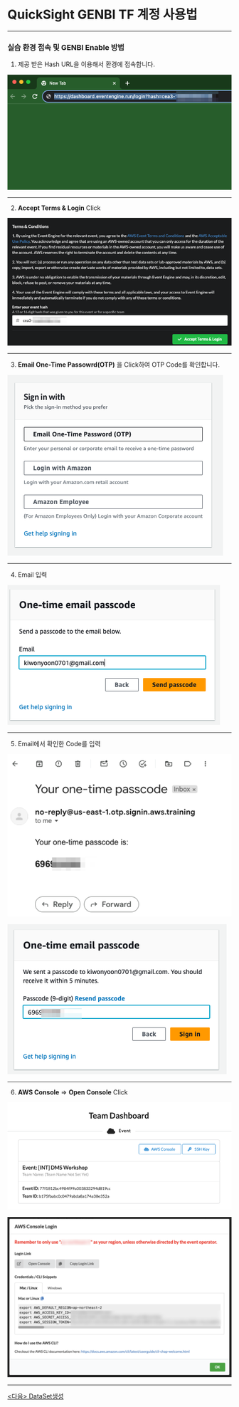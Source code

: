 # QuickSight GENBI TF 계정 사용법



---

### 실습 환경 접속 및 GENBI Enable 방법

1. 제공 받은 Hash URL을 이용해서 환경에 접속합니다.

![image-20231208110758821](images/image-20231208110758821.png)



---

2. **Accept Terms & Login** Click

![image-20231208110837523](images/image-20231208110837523.png)



---

3. **Email One-Time Passowrd(OTP)** 을 Click하여 OTP Code를 확인합니다.

![image-20231208110926214](images/image-20231208110926214.png)



---

4. Email 입력

![image-20231208111017274](images/image-20231208111017274.png)



---

5. Email에서 확인한 Code를 입력

![image-20231208111056515](images/image-20231208111056515.png)



![image-20231208111122432](images/image-20231208111122432.png)



---

6. **AWS Console** => **Open Console** Click

![image-20231208111205107](images/image-20231208111205107.png)

![image-20240316144553685](images/image-20240316144553685.png)



---

[<다음> DataSet생성](./02.md)


































